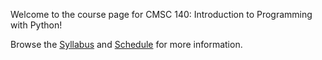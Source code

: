 Welcome to the course page for CMSC 140: Introduction to Programming with Python! 

Browse the [Syllabus](syllabus) and [Schedule](schedule) for more information. 

